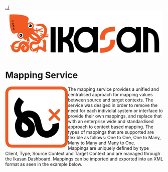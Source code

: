 [../](../../Readme.md)
![Problem Domain](../developer/docs/quickstart-images/Ikasan-title-transparent.png)
# Mapping Service
<img src="../developer/docs/quickstart-images/mapping.gif" width="200px" align="left">
The mapping service provides a unified and centralised approach for mapping values between source and target contexts. The service was desiged in order to 
remove the need for each individial system or interface to provide their own mappings, and replace that with an enterprise wide and standardised approach to
context based mapping. The types of mappings that are supported are flexible as follows: One to One, One to Many, Many to Many and Many to One.<br/>
Mappings are uniquely defined by type Client, Type, Source Context and Target Context and are managed through the Ikasan Dashboard. Mappings
can be imported and exported into an XML format as seen in the example below. 
<br/>
